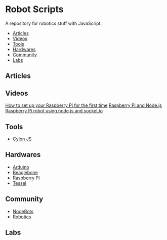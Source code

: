 # Robot Scripts

A repository for robotics stuff with JavaScript.

* [Articles](#articles)
* [Videos](#videos)
* [Tools](#tools)
* [Hardwares](#hardwares)
* [Community](#community)
* [Labs](#labs)

## Articles

## Videos
[How to set up your Raspberry Pi for the first time](http://www.youtube.com/watch?v=lG7BeR19YHc)
[Raspberry Pi and Node.js](http://www.youtube.com/watch?v=J6g53Hm0rq4)
[Raspberry Pi robot using node.js and socket.io](http://www.youtube.com/watch?v=SWSpRyCDfZE)

## Tools
* [Cylon JS](http://cylonjs.com/)

## Hardwares
* [Arduino](http://www.arduino.cc/)
* [Beaglebone]()
* [Raspberry PI](http://www.raspberrypi.org/)
* [Tessel](http://tessel.io/)

## Community
* [NodeBots](http://nodebots.io/)
* [Robotics](http://robotics.stackexchange.com/)

## Labs
